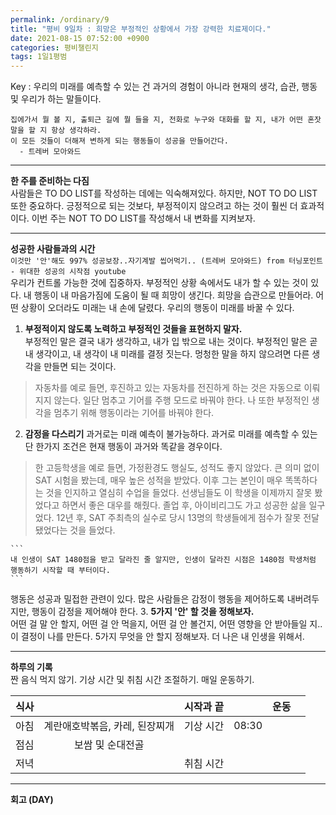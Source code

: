 ```yaml
---
permalink: /ordinary/9
title: "평비 9일차 : 희망은 부정적인 상황에서 가장 강력한 치료제이다."
date: 2021-08-15 07:52:00 +0900
categories: 평비챌린지
tags: 1일1평범
---  
```

Key : 우리의 미래를 예측할 수 있는 건 과거의 경험이 아니라 현재의 생각, 습관, 행동 및 우리가 하는 말들이다.
```
집에가서 뭘 볼 지, 출퇴근 길에 뭘 들을 지, 전화로 누구와 대화를 할 지, 내가 어떤 혼잣말을 할 지 항상 생각하라.
이 모든 것들이 더해져 변하게 되는 행동들이 성공을 만들어간다.
  - 트레버 모아와드
```

---
**한 주를 준비하는 다짐**  
사람들은 TO DO LIST를 작성하는 데에는 익숙해져있다. 하지만, NOT TO DO LIST 또한 중요하다. 긍정적으로 되는 것보다, 부정적이지 않으려고 하는 것이 훨씬 더 효과적이다. 이번 주는 NOT TO DO LIST를 작성해서 내 변화를 지켜보자.

---
**성공한 사람들과의 시간**  
`이것만 '안'해도 997% 성공보장..자기계발 씹어먹기.. (트레버 모아와드) from 터닝포인트 - 위대한 성공의 시작점 youtube`  
우리가 컨트롤 가능한 것에 집중하자. 부정적인 상황 속에서도 내가 할 수 있는 것이 있다. 내 행동이 내 마음가짐에 도움이 될 때 희망이 생긴다. 희망을 습관으로 만들어라. 어떤 상황이 오더라도 미래는 내 손에 달렸다. 우리의 행동이 미래를 바꿀 수 있다.
1. **부정적이지 않도록 노력하고 부정적인 것들을 표현하지 말자.**  
  부정적인 말은 결국 내가 생각하고, 내가 입 밖으로 내는 것이다. 부정적인 말은 곧 내 생각이고, 내 생각이 내 미래를 결정 짓는다. 멍청한 말을 하지 않으려면 다른 생각을 만들면 되는 것이다.  
  > 자동차를 예로 들면, 후진하고 있는 자동차를 전진하게 하는 것은 자동으로 이뤄지지 않는다. 일단 멈추고 기어를 주행 모드로 바꿔야 한다. 나 또한 부정적인 생각을 멈추기 위해 행동이라는 기어를 바꿔야 한다.

2. **감정을 다스리기**
  과거로는 미래 예측이 불가능하다. 과거로 미래를 예측할 수 있는 단 한가지 조건은 현재 행동이 과거와 똑같을 경우이다.
  > 한 고등학생을 예로 들면, 가정환경도 행실도, 성적도 좋지 않았다. 큰 의미 없이 SAT 시험을 봤는데, 매우 높은 성적을 받았다. 이후 그는 본인이 매우 똑똑하다는 것을 인지하고 열심히 수업을 들었다. 선생님들도 이 학생을 이제까지 잘못 봤었다고 하면서 좋은 대우를 해줬다. 졸업 후, 아이비리그도 가고 성공한 삶을 일구었다. 12년 후, SAT 주최측의 실수로 당시 13명의 학생들에게 점수가 잘못 전달됐었다는 것을 들었다.

    ```
    내 인생이 SAT 1480점을 받고 달라진 줄 알지만, 인생이 달라진 시점은 1480점 학생처럼 행동하기 시작할 때 부터이다.
    ```
  행동은 성공과 밀접한 관련이 있다. 많은 사람들은 감정이 행동을 제어하도록 내버려두지만, 행동이 감정을 제어해야 한다.
3. **5가지 '안' 할 것을 정해보자.**  
  어떤 걸 말 안 할지, 어떤 걸 안 먹을지, 어떤 걸 안 볼건지, 어떤 영향을 안 받아들일 지.. 이 결정이 나를 만든다. 5가지 무엇을 안 할지 정해보자. 더 나은 내 인생을 위해서.

---
**하루의 기록**  
짠 음식 먹지 않기. 기상 시간 및 취침 시간 조절하기. 매일 운동하기.  

| 식사 |  | 시작과 끝 |  | 운동 |  |
|:----:|:----:|:----:|:----:|:----:|:----:|
| 아침 | 계란애호박볶음, 카레, 된장찌개 | 기상 시간 | 08:30 |  |  |
| 점심 | 보쌈 및 순대전골 |  |  |  |  |
| 저녁 |  | 취침 시간 |  |  |  |

---
**회고 (DAY)**  
